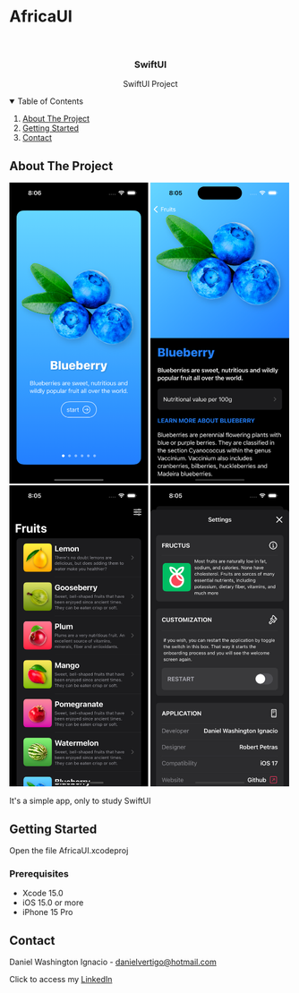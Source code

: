 # AfricaUI

<!-- PROJECT LOGO -->
<br />
<p align="center">

  <h3 align="center">SwiftUI</h3>
  <p align="center">
    SwiftUI Project 
  </p>
</p>



<!-- TABLE OF CONTENTS -->
<details open="open">
  <summary>Table of Contents</summary>
  <ol>
    <li>
      <a href="#about-the-project">About The Project</a>
    </li>
    <li>
      <a href="#getting-started">Getting Started</a>
    </li>
    <li><a href="#contact">Contact</a></li>
  </ol>
</details>



<!-- ABOUT THE PROJECT -->
## About The Project
<p float="left">
  <img src="https://raw.githubusercontent.com/Dwashi2/FructusUI/main/Simulator%20Screenshot%20-%20iPhone%2015%20Pro%20-%202023-11-06%20at%2020.06.08.png" width="248">
  <img src="https://raw.githubusercontent.com/Dwashi2/FructusUI/main/Simulator%20Screenshot%20-%20iPhone%2015%20Pro%20-%202023-11-06%20at%2020.05.49.png" width="248">
  <img src="https://raw.githubusercontent.com/Dwashi2/FructusUI/main/Simulator%20Screenshot%20-%20iPhone%2015%20Pro%20-%202023-11-06%20at%2020.05.33.png" width="248">
  <img src="https://raw.githubusercontent.com/Dwashi2/FructusUI/main/Simulator%20Screenshot%20-%20iPhone%2015%20Pro%20-%202023-11-06%20at%2020.05.55.png" width="248">
</p>
 
 


It's a simple app, only to study SwiftUI


<!-- GETTING STARTED -->
## Getting Started

Open the file AfricaUI.xcodeproj

### Prerequisites

* Xcode 15.0
* iOS 15.0 or more
* iPhone 15 Pro

<!-- CONTACT -->
## Contact


Daniel Washington Ignacio - danielvertigo@hotmail.com

Click to access my [LinkedIn](https://www.linkedin.com/in/daniel-washington-ignacio-ab439b164/)
